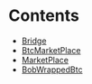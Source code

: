 

# Contents
- [Bridge](Bridge.sol/contract.Bridge.md)
- [BtcMarketPlace](Btc_Marketplace.sol/contract.BtcMarketPlace.md)
- [MarketPlace](Marketplace.sol/contract.MarketPlace.md)
- [BobWrappedBtc](Wrapped.sol/contract.BobWrappedBtc.md)
